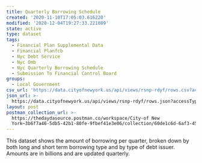 ```yaml
---
title: Quarterly Borrowing Schedule
created: '2020-11-10T17:05:03.616220'
modified: '2020-12-04T19:27:33.221089'
state: active
type: dataset
tags:
  - Financial Plan Supplemental Data
  - Financial Planfcb
  - Nyc Debt Service
  - Nyc Omb
  - Nyc Quarterly Borrowing Schedule
  - Submission To Financial Control Board
groups:
  - Local Government
csv_url: 'https://data.cityofnewyork.us/api/views/rsnp-rdyf/rows.csv?accessType=DOWNLOAD'
json_url: >-
  https://data.cityofnewyork.us/api/views/rsnp-rdyf/rows.json?accessType=DOWNLOAD
layout: post
postman_collection_url: >-
  https://thedaydasource.postman.co/workspace/City-of New
  York~3b6f7a46-5db5-42b1-80fe-9fbef41e3e06/collection/60de1c6d-6af3-4532-a98b-3f93ca2fc12b
---
```

This dataset shows the amount of borrowing per quarter, broken down by both long and short term borrowing type and by type of debt issuer. Amounts are in billions and are updated quarterly.
